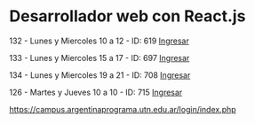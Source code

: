 Desarrollador web con React.js
==

132 - Lunes y Miercoles 10 a 12 - ID: 619
[Ingresar](https://campus.argentinaprograma.utn.edu.ar/course/view.php?id=691)

133 - Lunes y Miercoles 15 a 17 - ID: 697
[Ingresar](https://campus.argentinaprograma.utn.edu.ar/course/view.php?id=697)

134 - Lunes y Miercoles 19 a 21 - ID: 708 
[Ingresar](https://campus.argentinaprograma.utn.edu.ar/course/view.php?id=708)

126 - Martes y Jueves 10 a 10 - ID: 715 
[Ingresar](https://campus.argentinaprograma.utn.edu.ar/course/view.php?id=715)

https://campus.argentinaprograma.utn.edu.ar/login/index.php